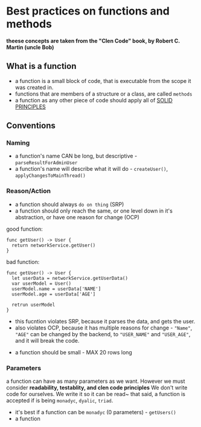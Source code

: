 # Best practices on functions and methods
**theese concepts are taken from the "Clen Code" book, by Robert C. Martin (uncle Bob)**

## What is a function
- a function is a small block of code, that is executable from the scope it was created in.
- functions that are members of a structure or a class, are called ```methods```
- a function as any other piece of code should apply all of [SOLID PRINCIPLES]()

## Conventions

### Naming
  - a function's name CAN be long, but descriptive - ```parseResultForAdminUser```
  - a function's name will describe what it will do - ```createUser()```, ```applyChangesToMainThread()```

### Reason/Action
  - a function should always ```do on thing``` (SRP) 
  - a function should only reach the same, or one level down in it's abstraction, or have one reason for change (OCP)

  good function: 
  ```
  func getUser() -> User {
    return networkService.getUser()
  }
  ```

 bad function: 
  ```
  func getUser() -> User {
    let userData = networkService.getUserData()
    var userModel = User()
    userModel.name = userData['NAME']
    userModel.age = userData['AGE']
    
    retrun userModel
  }
  ```
* this fucntion violates SRP, because it parses the data, and gets the user.
* also violates OCP, because it has multiple reasons for change - ```"Name"```, ```"AGE"``` can be changed by the backend, to ```"USER_NAME"``` and ```"USER_AGE"```, and it will break the code.
  
- a function should be small - MAX 20 rows long

### Parameters
a function can have as many parameters as we want. However we must consider **readability, testablity, and clen code principles**
We don't write code for ourselves. We write it so it can be read~
that said, a function is accepted if is being ```monadyc```, ```dyalic```, ```triad```.

- it's best if a function can be ```monadyc``` (0 parameters) - ```getUsers()```
- a function
